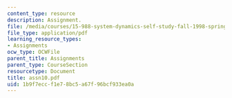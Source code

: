 ```yaml
---
content_type: resource
description: Assignment.
file: /media/courses/15-988-system-dynamics-self-study-fall-1998-spring-1999/1b9f7eccf1e78bc5a67f96bcf933ea0a_assn10.pdf
file_type: application/pdf
learning_resource_types:
- Assignments
ocw_type: OCWFile
parent_title: Assignments
parent_type: CourseSection
resourcetype: Document
title: assn10.pdf
uid: 1b9f7ecc-f1e7-8bc5-a67f-96bcf933ea0a
---
```


